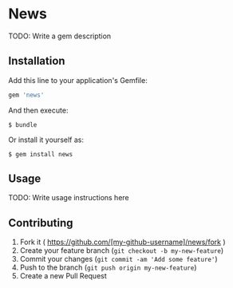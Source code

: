 # News

TODO: Write a gem description

## Installation

Add this line to your application's Gemfile:

```ruby
gem 'news'
```

And then execute:

    $ bundle

Or install it yourself as:

    $ gem install news

## Usage

TODO: Write usage instructions here

## Contributing

1. Fork it ( https://github.com/[my-github-username]/news/fork )
2. Create your feature branch (`git checkout -b my-new-feature`)
3. Commit your changes (`git commit -am 'Add some feature'`)
4. Push to the branch (`git push origin my-new-feature`)
5. Create a new Pull Request
